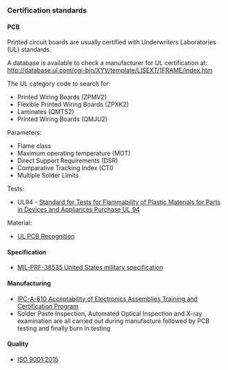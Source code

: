 ### Certification standards

#### PCB

Printed circuit boards are usually certified with Underwriters Laboratories (UL) standards.

A database is available to check a manufacturer for UL certification at: http://database.ul.com/cgi-bin/XYV/template/LISEXT/1FRAME/index.htm

The UL category code to search for:
- Printed Wiring Boards (ZPMV2)
- Flexible Printed Wiring Boards (ZPXK2)
- Laminates (QMTS2)
- Printed Wiring Boards (QMJU2)

Parameters:
- Flame class
- Maximum operating temperature (MOT)
- Direct Support Requirements (DSR)
- Comparative Tracking Index (CTI)
- Multiple Solder Limits

Tests:
- UL94 - [Standard for Tests for Flammability of Plastic Materials for Parts in Devices and Appliances
Purchase UL 94
](https://standardscatalog.ul.com/standards/en/standard_94_6)

Material:
- [UL PCB Recognition](https://www.ncabgroup.com/wp-content/uploads/2015/03/UL-Emma-Hudson-NCAB-Seminar-2015-03.pdf)


#### Specification
- [MIL-PRF-38535 United States military specification](https://en.wikipedia.org/wiki/MIL-PRF-38535)

#### Manufacturing

- [IPC-A-610 Acceptability of Electronics Assemblies Training and Certification Program](http://www.ipc.org/ContentPage.aspx?pageid=IPC-A-610)
- Solder Paste Inspection, Automated Optical Inspection and X-ray examination are all carried out during manufacture followed by PCB testing and finally burn in testing 

#### Quality
- [ISO 9001:2015](https://www.iso.org/iso-9001-quality-management.html)
